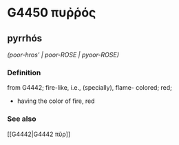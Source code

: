 # G4450 πυῤῥός

## pyrrhós

_(poor-hros' | poor-ROSE | pyoor-ROSE)_

### Definition

from G4442; fire-like, i.e., (specially), flame- colored; red; 

- having the color of fire, red

### See also

[[G4442|G4442 πῦρ]]
